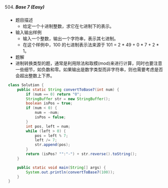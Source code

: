 504. ##### Base 7 (Easy)
- 题目描述
  - 给定一个十进制整数，求它在七进制下的表示。
- 输入输出样例
  - 输入一个整数，输出一个字符串，表示其七进制。
  - 在这个样例中，100 的七进制表示法来源于 101 = 2 * 49 + 0 * 7 + 2 * 1。
-  题解
  - 进制转换类型的题，通常是利用除法和取模(mod)来进行计算，同时也要注意一些细节，如负数和零。如果输出是数字类型而非字符串，则也需要考虑是否会超出整数上下界。

```java
class Solution {
    public static String convertToBase7(int num) {
        if (num == 0) return "0";
        StringBuffer str = new StringBuffer();
        boolean isPos = true;
        if (num < 0) {
            num = -num;
            isPos = false;
        }
        int pos, left = num;
        while (left > 0) {
            pos = left % 7;
            left /= 7;
            str.append(pos);
        }
        return (isPos? "":"-") + str.reverse().toString();
    }

    public static void main(String[] args) {
        System.out.println(convertToBase7(100));
    }
}
```

